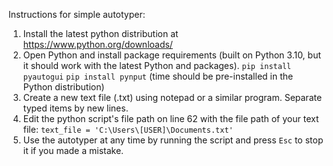 Instructions for simple autotyper:
1. Install the latest python distribution at https://www.python.org/downloads/ 
2. Open Python and install package requirements (built on Python 3.10, but it should work with the latest Python and packages).
      `pip install pyautogui`
       `pip install pynput`
    (time should be pre-installed in the Python distribution)
4. Create a new text file (.txt) using notepad or a similar program. Separate typed items by new lines.
5. Edit the python script's file path on line 62 with the file path of your text file:
   `text_file = 'C:\Users\[USER]\Documents.txt'`
6. Use the autotyper at any time by running the script and press `Esc` to stop it if you made a mistake.
